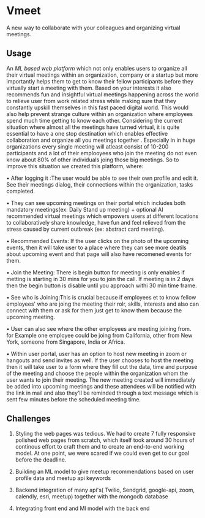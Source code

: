 # Vmeet
A new way to collaborate with your colleagues and organizing virtual meetings.

## Usage
An *ML based web platform* which not only enables users to organize all their virtual meetings within an organization, company or a startup but more importantly helps them to get to know their fellow participants before they virtually start a meeting with them. Based on your interests it also recommends fun and insightful virtual meetings happening across the world to relieve user from work related stress while making sure that they constantly upskill themselves in this fast paced digital world. This would also help prevent strange culture within an organization where employees spend much time getting to know each other. 
Considering the current situation where almost all the meetings have turned virtual, it is quite essential to have a one stop destination which enables effective collaboration and organize all you meetings together . Especially in in huge organizations every single meeting will atleast consist of 10-200 participants and a lot of their emplooyees who join the meeting do not even know about 80% of other individuals joing those big meetings. So to improve this situation we created this platform, where: 

• After logging it :The user would be able to see their own profile and edit it. See their meetings dialog, their connections within the organization, tasks completed.

• They can see upcoming meetings on their portal which includes both mandatory meetings(ex: Daily Stand up meeting) + optional AI recommended virtual meetings which empowers users at different locations to collaboratively share knowledge, have fun and feel relieved from the stress caused by current outbreak (ex: abstract card meeting). 

• Recommended Events: If the user clicks on the photo of the upcoming events, then it will take user to a place where they can see more deatils about upcoming event and that page will also have recomened events for them.

• Join the Meeting: There is begin button for meeting is only enables if metting is starting in 30 mins for you to join the call. If meeting is in 2 days then the begin button is disable until you approach withi 30 min time frame. 

• See who is Joining:This is crucial because if employees et to know fellow employees' who are joing the meeting their rolr, skills, interests and also can connect with them or ask for them just get to know them because the upcoming meeting. 

• User can also see where the other employees are meeting joining from. for Example one employee could be joing from California, other from New York, someone from Singapore, India or Africa.

• Within user portal, user has an option to host new meeting in zoom or hangouts and send invites as well. If the user chooses to host the meeting then it will take user to a form where they fill out the data, time and purpose of the meeting and choose the people within the organization whom the user wants to join their meeting. The new meeting created will immediately be added into upcoming meetings and these attendees will be notified with the link in mail and also they'll be reminded through a text message which is sent few minutes before the scheduled meeting time.  

## Challenges ##

1) Styling the web pages was tedious. We had to create 7 fully responsive polished web pages from scratch, which itself took around 30 hours of continous effort to craft them and to create an end-to-end working model. At one point, we were scared if we could even get to our goal before the deadline.

2) Building an ML model to give meetup recommendations based on user profile data and meetup api keywords

3) Backend integration of many api's( Twilio, Sendgrid, google-api, zoom, calendly, esri, meetup) together with the mongodb database

4) Integrating front end and Ml model with the back end 
